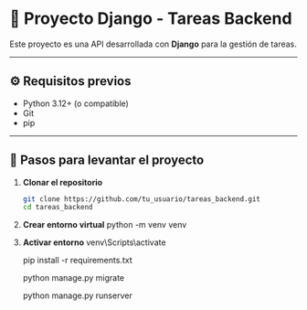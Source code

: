 # 📌 Proyecto Django - Tareas Backend

Este proyecto es una API desarrollada con **Django** para la gestión de tareas.

---

## ⚙️ Requisitos previos

- Python 3.12+ (o compatible)
- Git
- pip

---

## 🚀 Pasos para levantar el proyecto

1. **Clonar el repositorio**
   ```bash
   git clone https://github.com/tu_usuario/tareas_backend.git
   cd tareas_backend

1. **Crear entorno virtual**
   python -m venv venv

3. **Activar entorno**
   venv\Scripts\activate

   pip install -r requirements.txt


   python manage.py migrate


   python manage.py runserver





